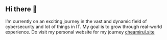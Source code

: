 ## Hi there 👋

I’m currently on an exciting journey in the vast and dynamic field of cybersecurity and lot of things in IT. My goal is to grow through real-world experience.
Do visit my personal website for my journey [cheamirul.site](cheamirul.site)

<!--
**cheamirul/cheamirul** is a ✨ _special_ ✨ repository because its `README.md` (this file) appears on your GitHub profile.

Here are some ideas to get you started:

- 🔭 I’m currently working on ...
- 🌱 I’m currently learning ...
- 👯 I’m looking to collaborate on ...
- 🤔 I’m looking for help with ...
- 💬 Ask me about ...
- 📫 How to reach me: ...
- 😄 Pronouns: ...
- ⚡ Fun fact: ...
-->
